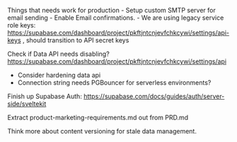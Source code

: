 
Things that needs work for production
    - Setup custom SMTP server for email sending
    - Enable Email confirmations.
    - We are using legacy service role keys: https://supabase.com/dashboard/project/pkftjntcnjevfchkcywi/settings/api-keys , should transition to API secret keys 

Check if Data API needs disabling? https://supabase.com/dashboard/project/pkftjntcnjevfchkcywi/settings/api
- Consider hardening data api
- Connection string needs PGBouncer for serverless environments?

Finish up Supabase Auth: https://supabase.com/docs/guides/auth/server-side/sveltekit

Extract product-marketing-requirements.md out from PRD.md 


Think more about content versioning for stale data management.
